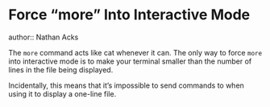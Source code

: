 # Force “more” Into Interactive Mode

author:: Nathan Acks

The `more` command acts like cat whenever it can. The only way to force `more` into interactive mode is to make your terminal smaller than the number of lines in the file being displayed.

Incidentally, this means that it’s impossible to send commands to when using it to display a one-line file.
